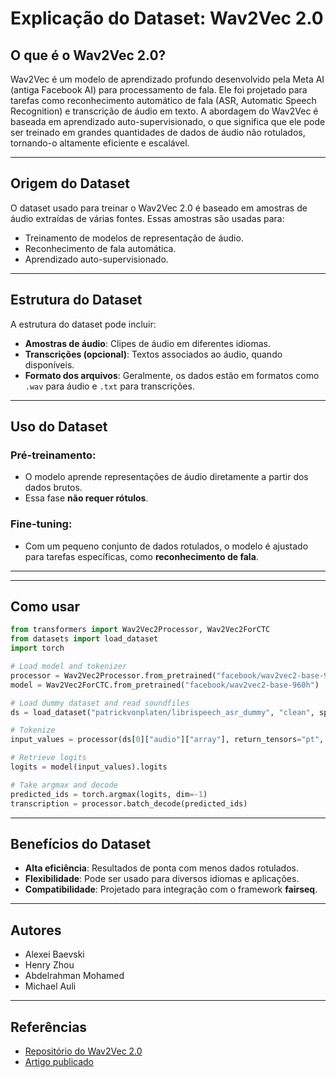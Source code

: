 # Explicação do Dataset: Wav2Vec 2.0

## O que é o Wav2Vec 2.0?
Wav2Vec é um modelo de aprendizado profundo desenvolvido pela Meta AI (antiga Facebook AI) para processamento de fala. Ele foi projetado para tarefas como reconhecimento automático de fala (ASR, Automatic Speech Recognition) e transcrição de áudio em texto. A abordagem do Wav2Vec é baseada em aprendizado auto-supervisionado, o que significa que ele pode ser treinado em grandes quantidades de dados de áudio não rotulados, tornando-o altamente eficiente e escalável.



---

## Origem do Dataset
O dataset usado para treinar o Wav2Vec 2.0 é baseado em amostras de áudio extraídas de várias fontes. Essas amostras são usadas para:
- Treinamento de modelos de representação de áudio.
- Reconhecimento de fala automática.
- Aprendizado auto-supervisionado.

---

## Estrutura do Dataset
A estrutura do dataset pode incluir:
- **Amostras de áudio**: Clipes de áudio em diferentes idiomas.
- **Transcrições (opcional)**: Textos associados ao áudio, quando disponíveis.
- **Formato dos arquivos**: Geralmente, os dados estão em formatos como `.wav` para áudio e `.txt` para transcrições.

---

## Uso do Dataset
### Pré-treinamento:
- O modelo aprende representações de áudio diretamente a partir dos dados brutos.
- Essa fase **não requer rótulos**.

### Fine-tuning:
- Com um pequeno conjunto de dados rotulados, o modelo é ajustado para tarefas específicas, como **reconhecimento de fala**.

---


---
## Como usar

```python
from transformers import Wav2Vec2Processor, Wav2Vec2ForCTC
from datasets import load_dataset
import torch

# Load model and tokenizer
processor = Wav2Vec2Processor.from_pretrained("facebook/wav2vec2-base-960h")
model = Wav2Vec2ForCTC.from_pretrained("facebook/wav2vec2-base-960h")

# Load dummy dataset and read soundfiles
ds = load_dataset("patrickvonplaten/librispeech_asr_dummy", "clean", split="validation")

# Tokenize
input_values = processor(ds[0]["audio"]["array"], return_tensors="pt", padding="longest").input_values  # Batch size 1

# Retrieve logits
logits = model(input_values).logits

# Take argmax and decode
predicted_ids = torch.argmax(logits, dim=-1)
transcription = processor.batch_decode(predicted_ids)
```

---

## Benefícios do Dataset
- **Alta eficiência**: Resultados de ponta com menos dados rotulados.
- **Flexibilidade**: Pode ser usado para diversos idiomas e aplicações.
- **Compatibilidade**: Projetado para integração com o framework **fairseq**.

---


## Autores
- Alexei Baevski
- Henry Zhou
- Abdelrahman Mohamed
- Michael Auli

---

## Referências
- [Repositório do Wav2Vec 2.0](https://github.com/facebookresearch/fairseq/tree/main/examples/wav2vec#wav2vec-20)
- [Artigo publicado](https://arxiv.org/abs/2006.11477)
